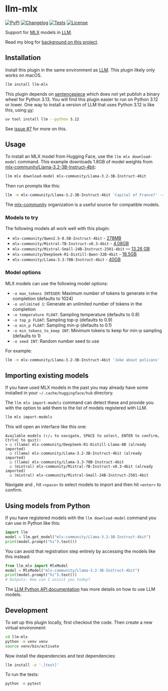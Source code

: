 # llm-mlx

[![PyPI](https://img.shields.io/pypi/v/llm-mlx.svg)](https://pypi.org/project/llm-mlx/)
[![Changelog](https://img.shields.io/github/v/release/simonw/llm-mlx?include_prereleases&label=changelog)](https://github.com/simonw/llm-mlx/releases)
[![Tests](https://github.com/simonw/llm-mlx/actions/workflows/test.yml/badge.svg)](https://github.com/simonw/llm-mlx/actions/workflows/test.yml)
[![License](https://img.shields.io/badge/license-Apache%202.0-blue.svg)](https://github.com/simonw/llm-mlx/blob/main/LICENSE)

Support for [MLX](https://github.com/ml-explore/mlx) models in [LLM](https://llm.datasette.io/).

Read my blog for [background on this project](https://simonwillison.net/2025/Feb/15/llm-mlx/).

## Installation

Install this plugin in the same environment as [LLM](https://llm.datasette.io/). This plugin likely only works on macOS.
```bash
llm install llm-mlx
```
This plugin depends on [sentencepiece](https://pypi.org/project/sentencepiece/) which does not yet publish a binary wheel for Python 3.13. You will find this plugin easier to run on Python 3.12 or lower. One way to install a version of LLM that uses Python 3.12 is like this, using [uv](https://github.com/astral-sh/uv):

```bash
uv tool install llm --python 3.12
```
See [issue #7](https://github.com/simonw/llm-mlx/issues/7) for more on this.

## Usage

To install an MLX model from Hugging Face, use the `llm mlx download-model` command. This example downloads 1.8GB of model weights from [mlx-community/Llama-3.2-3B-Instruct-4bit](https://huggingface.co/mlx-community/Llama-3.2-3B-Instruct-4bit):

```bash
llm mlx download-model mlx-community/Llama-3.2-3B-Instruct-4bit
```
Then run prompts like this:
```bash
llm -m mlx-community/Llama-3.2-3B-Instruct-4bit 'Capital of France?' -s 'you are a pelican'
```
The [mlx-community](https://huggingface.co/mlx-community) organization is a useful source for compatible models.

### Models to try

The following models all work well with this plugin:

- `mlx-community/Qwen2.5-0.5B-Instruct-4bit` - [278MB](https://huggingface.co/mlx-community/Qwen2.5-0.5B-Instruct-4bit)
- `mlx-community/Mistral-7B-Instruct-v0.3-4bit` - [4.08GB](https://huggingface.co/mlx-community/Mistral-7B-Instruct-v0.3-4bit)
-  `mlx-community/Mistral-Small-24B-Instruct-2501-4bit` — [13.26 GB](https://huggingface.co/mlx-community/Mistral-Small-24B-Instruct-2501-4bit)
- `mlx-community/DeepSeek-R1-Distill-Qwen-32B-4bit` - [18.5GB](https://huggingface.co/mlx-community/DeepSeek-R1-Distill-Qwen-32B-4bit)
- `mlx-community/Llama-3.3-70B-Instruct-4bit` - [40GB](https://huggingface.co/mlx-community/Llama-3.3-70B-Instruct-4bit)

### Model options

MLX models can use the following model options:

- `-o max_tokens INTEGER`: Maximum number of tokens to generate in the completion (defaults to 1024)
- `-o unlimited 1`: Generate an unlimited number of tokens in the completion
- `-o temperature FLOAT`: Sampling temperature (defaults to 0.8)
- `-o top_p FLOAT`: Sampling top-p (defaults to 0.9)
- `-o min_p FLOAT`: Sampling min-p (defaults to 0.1)
- `-o min_tokens_to_keep INT`: Minimum tokens to keep for min-p sampling (defaults to 1)
- `-o seed INT`: Random number seed to use

For example:
```bash
llm -m mlx-community/Llama-3.2-3B-Instruct-4bit 'Joke about pelicans' -o max_tokens 60 -o temperature 1.0
```

## Importing existing models

If you have used MLX models in the past you may already have some installed in your `~/.cache/huggingface/hub` directory.

The `llm mlx import-models` command can detect these and provide you with the option to add them to the list of models registered with LLM.

```bash
llm mlx import-models
```
This will open an interface like this one:
```
Available models (↑/↓ to navigate, SPACE to select, ENTER to confirm, Ctrl+C to quit):
> ○ (llama) mlx-community/DeepSeek-R1-Distill-Llama-8B (already imported)
  ○ (llama) mlx-community/Llama-3.2-3B-Instruct-4bit (already imported)
  ○ (llama) mlx-community/Llama-3.3-70B-Instruct-4bit
  ○ (mistral) mlx-community/Mistral-7B-Instruct-v0.3-4bit (already imported)
  ○ (mistral) mlx-community/Mistral-Small-24B-Instruct-2501-4bit
```
Navigate <up> and <down>, hit `<space>` to select models to import and then hit `<enter>` to confirm.

## Using models from Python

If you have registered models with the `llm download-model` command you can use in Python like this:
```python
import llm
model = llm.get_model("mlx-community/Llama-3.2-3B-Instruct-4bit")
print(model.prompt("hi").text())
```
You can avoid that registration step entirely by accessing the models like this instead:
```python
from llm_mlx import MlxModel
model = MlxModel("mlx-community/Llama-3.2-3B-Instruct-4bit")
print(model.prompt("hi").text())
# Outputs: How can I assist you today?
```

The [LLM Python API documentation](https://llm.datasette.io/en/stable/python-api.html) has more details on how to use LLM models.

## Development

To set up this plugin locally, first checkout the code. Then create a new virtual environment:
```bash
cd llm-mlx
python -m venv venv
source venv/bin/activate
```
Now install the dependencies and test dependencies:
```bash
llm install -e '.[test]'
```
To run the tests:
```bash
python -m pytest
```
